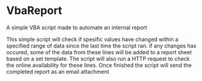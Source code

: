 # VbaReport
A simple VBA script made to automate an internal report

This simple script will check if spesific values have changed within a specified range of data since the last time the script ran. 
if any changes has occured, some of the data from these lines will be added to a report sheet based on a set template. The script will also run a HTTP request to check the online availability for these lines.
Once finished the script will send the completed report as an email attachment

